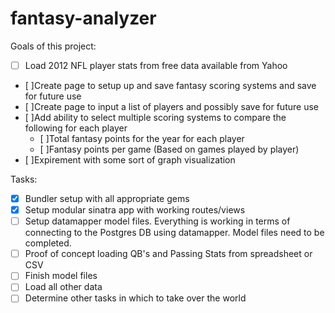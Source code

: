 fantasy-analyzer
================

Goals of this project:
- [ ] Load 2012 NFL player stats from free data available from Yahoo
- [ ]Create page to setup up and save fantasy scoring systems and save for future use
- [ ]Create page to input a list of players and possibly save for future use
- [ ]Add ability to select multiple scoring systems to compare the following for each player
  - [ ]Total fantasy points for the year for each player
  - [ ]Fantasy points per game (Based on games played by player)
- [ ]Expirement with some sort of graph visualization

Tasks:
- [x] Bundler setup with all appropriate gems
- [x] Setup modular sinatra app with working routes/views
- [ ] Setup datamapper model files.  Everything is working in terms of connecting to the Postgres DB using datamapper.  Model files need to be completed.
- [ ] Proof of concept loading QB's and Passing Stats from spreadsheet or CSV
- [ ] Finish model files
- [ ] Load all other data
- [ ] Determine other tasks in which to take over the world
